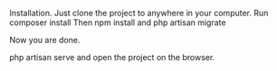 Installation.
Just clone the project to anywhere in your computer. Run composer install
Then npm install
and php artisan migrate

Now you are done.

php artisan serve and open the project on the browser.
